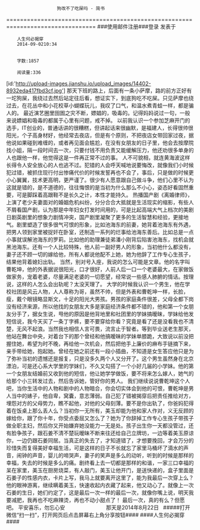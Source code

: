                        狗改不了吃屎吗 - 简书
================================================================================
###使用邮件注册###登录        发表于


        
        人生何必揭穿
        2014-09-0210:34


        字数:1857

        阅读量:336

[id:'http://upload-images.jianshu.io/upload_images/14402-8932eda417fbd3cf.jpg']
        那天下班的路上，后面有一条小萨摩，路的前方正好有一坨狗屎，我绕过去然后站定往后看，想证实下，到底狗吃不吃屎。只见萨摩也绕过去，在花丛中和小花校草小蝴蝶玩儿，我叹了口气，和温水煮青蛙一样，都是骗人的。
        最近演艺圈里囹圄之灾不断，嫖娼的，吸毒的。记得妈妈说过一句，一般来说嫖娼和吸毒的都属于心里有问题，戒不掉。
        以前我认识一个参加芝麻开门的选手，IT创业的，普通话讲的很糟糕，但讲起话来很幽默，是福建人，长得很帅很阳光，个子高身材好，他经常去夜店，但是有个原则，不把夜店女带回家过夜，据他说如果碰到难缠的，或者再见面会尴尬，在没有女朋友的日子里，他会去按摩院找小姐，隔一段时间去一次，只要付钱不用负责又能缓解压力，他还劝很多单身的人也跟他一样，他觉得这是一件再正常不过的事。
        人不可貌相，就连黄海波这样长得令人安全放心的人也逃不过。犯错的人会呼天喊地说要悔改，就像我们小时候犯过错，被抓住现行付出惨痛代价的时候发誓再也不会了，事后，只是做的时候更小心翼翼，技术更高明，更严谨了。很少有人愿意跟自己做斗争，他们心里不认为这就是错的，是不道德的，往往悔恨的是当初为什么那么不小心，姿态好看固然重要，可是脚踩着高跟鞋不是长久之计，本性才能持久。
        热播国产剧《离婚律师》，上演了老少夫妻面对的婚姻危机纠纷，分分合合大抵就是生活现实的缩影，有些人不屑看国产剧，认为那是中年妇女打发时间用的，可是比起高端大气上档次的美剧日剧英剧里的想象力剧情冲突，国产剧里凝聚了更多的生活智慧和经验，更接地气。剧里塑造了很多很气可恨的形象，比如池海东的前妻，她背着池海东有外遇，把男人领到家里被捉奸在卧室，还制造一系列的烂事给池海东善后。比如总是一点小事就误解池海东的罗莉。比如他的助理兼徒弟潘小刚背后陷害池海东，找机会就黑池海东。还有一个人比较特殊，他人前一副好男人的形象，当初他什么都没有，妻子还不顾一切的嫁给他，所有人都说他配不上她，她为他辞了工作专心生孩子，结果他背着媳妇出轨。
        当然，别对号入座，我说的怎么可能是文章。他的名字叫曹乾坤，他的外表据说很阳光，口才很好，人前人后一口一个老婆最大，在家做饭做家务，宠着老婆，尽量满足老婆的一切愿望，经常说一些感人肺腑的情话。按理说，这样的人怎么会出轨呢？太没天理了。
        大学的时候我认识一个男生，他在学校社团是风云人物，人人尊称为哥，虽然不帅，但是外表和曹乾坤一样，长脸，瘦，戴个眼镜略显斯文，十足的阳光大男孩。男孩的家庭条件很差，父母全都下岗没有经济来源，所以他找的女朋友大多是家庭经济条件都不错的，他和第一个女朋友分手了，据女生说，甩他的原因是他背地里和社团里的学妹搞暧昧，学妹给他发短信说，我今天买了一条丁字裤，要不要穿给你看？究竟是看了还是没看我也不清楚，无风不起浪。当然我也相信人言可畏，流言止于智者。等到毕业送老生那天，他站在舞台中央，对着台下的那个曾经和他搞暧昧的学妹单膝跪，大致说以前没把握住她，希望为时不晚，再给他一次机会，然后把他手上廉价的麻布手链摘下来，亲手带给她，抱起她。曾经在她之前还有一段小插曲，不知道是女生答应他只是为了弥补当初的遗憾还是报复，只是没多久两个人又分开了。这个男生虽然身在北京漂泊，可是还心系大学里的学妹们，不久又勾搭了一个小好几届的小学妹。他的第一个女朋友结婚前又收到他的短信，他让她学学做饭，要不将来怎么嫁人，她气的给那个小三转发过去，然后告诉她，管好你的男人。
        我们继续说说曹乾坤这个人吧，当你生活中的人物和剧中的人物暗合，你会切实体会到他的可恨，曹乾坤是男人当中的婊子，他自卑，窝囊，意志薄弱。自己犯了错被揭穿后把责任推给对方，埋怨对方的父母势力，瞧不起他，对他的父母刻薄。要不是你出轨了，你爸妈犯得着在饭桌上那么丢人么？当初你一无所有，美玉却能为他和家人作对，义无反顾的嫁给你，跟了你十年，你受点委屈又怎么了？她为了你辞掉工作专心生孩子带孩子做全职主妇，然后你又开始嫌弃她没能力一无是处。孩子出生你一天都没管过，还有脸争孩子，跟石姜不清不楚玩暧昧不断来往还给自己立牌坊，一边等着美玉原谅你，一边仍跟石姜同居。当真正的失去了，才知道错了，才想要挽回，才会万分的珍惜失而复得美好幸福生活，可是这样的日子不长就忘了家里马桶坏了滴水的声音，闹钟的声音，婴儿的啼哭声，妻子的笑声是多么的动听，听到的时候是那样的幸福，失去的时候是多么的痛。剧终看上去一切都是那样的和谐，一家三口幸福的呆在家里，美玉在厨房烧菜，有人敲门，美玉让他开门，是送快递的，盒子里面是石姜子的性感内衣，卡片上写，我马上就要离开这里了，能为我最后一次穿上么？他的眼神游离，继续瞒着美玉，快速收起内衣藏了起来，他又动心了。就像上一次石姜的生日，她们约定了，这是最后一次一样的最后一次，就像你嘴上说，明天我要减肥，我再也不吃麻辣烫，再也不动小甜点了！
        最后一次，真的有么？但愿吧。
        平安喜乐，勿忘心安
                                   那天是2014年8月22日
         
#####打开微信“扫一扫”，打开网页后点击屏幕右上角分享按钮####
        ####人生何必揭穿####
      
